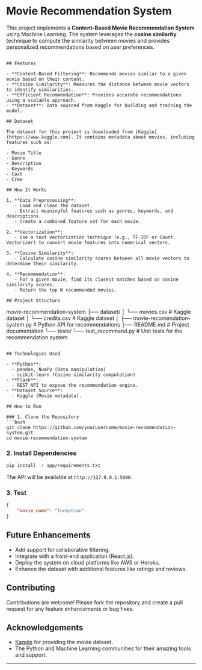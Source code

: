 # Movie Recommendation System

This project implements a **Content-Based Movie Recommendation System** using Machine Learning. The system leverages the **cosine similarity** technique to compute the similarity between movies and provides personalized recommendations based on user preferences.

```

## Features

- **Content-Based Filtering**: Recommends movies similar to a given movie based on their content.
- **Cosine Similarity**: Measures the distance between movie vectors to identify similarities.
- **Efficient Recommendation**: Provides accurate recommendations using a scalable approach.
- **Dataset**: Data sourced from Kaggle for building and training the model.

## Dataset

The dataset for this project is downloaded from [Kaggle](https://www.kaggle.com). It contains metadata about movies, including features such as:

- Movie Title
- Genre
- Description
- Keywords
- Cast
- Crew

## How It Works

1. **Data Preprocessing**:
   - Load and clean the dataset.
   - Extract meaningful features such as genres, keywords, and descriptions.
   - Create a combined feature set for each movie.

2. **Vectorization**:
   - Use a text vectorization technique (e.g., TF-IDF or Count Vectorizer) to convert movie features into numerical vectors.

3. **Cosine Similarity**:
   - Calculate cosine similarity scores between all movie vectors to determine their similarity.

4. **Recommendation**:
   - For a given movie, find its closest matches based on cosine similarity scores.
   - Return the top N recommended movies.

## Project Structure

```
movie-recommendation-system
├── dataset/
│   └── movies.csv                            # Kaggle dataset
│   └── credits.csv                           # Kaggle dataset
│   ├── movie-recomendation-system.py         # Python API for recommendations
├── README.md                                 # Project documentation
└── tests/
    └── test_recommend.py                     # Unit tests for the recommendation system
```

## Technologies Used

- **Python**:
  - pandas, NumPy (Data manipulation)
  - scikit-learn (Cosine similarity computation)
- **Flask**:
  - REST API to expose the recommendation engine.
- **Dataset Source**:
  - Kaggle (Movie metadata).

## How to Run

### 1. Clone the Repository
```bash
git clone https://github.com/yourusername/movie-recommendation-system.git
cd movie-recommendation-system
```

### 2. Install Dependencies
```bash
pip install -r app/requirements.txt
```

The API will be available at `http://127.0.0.1:5000`.

### 3. Test 
```json
{
    "movie_name": "Inception"
}
```

## Future Enhancements

- Add support for collaborative filtering.
- Integrate with a front-end application (React.js).
- Deploy the system on cloud platforms like AWS or Heroku.
- Enhance the dataset with additional features like ratings and reviews.

## Contributing

Contributions are welcome! Please fork the repository and create a pull request for any feature enhancements or bug fixes.


## Acknowledgements

- [Kaggle](https://www.kaggle.com) for providing the movie dataset.
- The Python and Machine Learning communities for their amazing tools and support.

---
